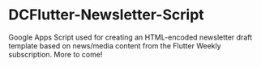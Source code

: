 # DCFlutter-Newsletter-Script
Google Apps Script used for creating an HTML-encoded newsletter draft template based on news/media content from the Flutter Weekly subscription. More to come!

